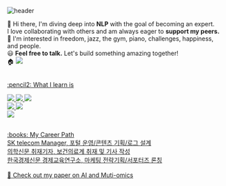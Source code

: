 ![header](https://capsule-render.vercel.app/api?type=Waving&color=F8E2CF&height=100&section=header&fontSize=90)

👋 Hi there, I'm diving deep into **NLP** with the goal of becoming an expert. 
<br>I love collaborating with others and am always eager to **support my peers.**
<br>👀 I'm interested in freedom, jazz, the gym, piano, challenges, happiness, and people. 
<br>:smiley: **Feel free to talk.** Let's build something amazing together!
<br>:house: <a href="https://blog.naver.com/juyeong_data"><img src="https://img.shields.io/badge/My blog-000000F?style=flat-square&logo=blog&logoColor=white"/>

<br>
:pencil2: What I learn is
<br>

![](https://img.shields.io/badge/Python-3776AB?style=for-the-badge&logo=python&logoColor=white)
![](https://img.shields.io/badge/Java-ED8B00?style=for-the-badge&logo=openjdk&logoColor=white)
![](https://img.shields.io/badge/JavaScript-F7DF1E?style=for-the-badge&logo=JavaScript&logoColor=white)
<br>
![](https://img.shields.io/badge/MySQL-00000F?style=for-the-badge&logo=mysql&logoColor=white)
![](https://img.shields.io/badge/GitHub-100000?style=for-the-badge&logo=github&logoColor=white)
<br>
![](https://img.shields.io/badge/Figma-F24E1E?style=for-the-badge&logo=figma&logoColor=white)

<br>
:books: My Career Path

<br>
SK telecom Manager, 포털 운영/콘텐츠 기획/로그 설계
<br>의학신문 취재기자, 보건의료계 취재 및 기사 작성
<br>한국경제신문 경제교육연구소, 마케팅 전략기획/서포터즈 론칭
<br>
<br>
📄 Check out my paper on AI and Muti-omics
<https://www.preprints.org/manuscript/202408.0350/v1>

